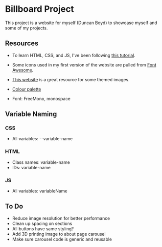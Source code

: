 # Billboard Project

This project is a website for myself (Duncan Boyd) to showcase myself and some of my projects.

## Resources

- To learn HTML, CSS, and JS, I've been following [this tutorial](https://www.youtube.com/watch?v=yZnmEwzHfZw).

- Some icons used in my first version of the website are pulled from [Font Awesome](fontawesome.com).

- [This website](https://undraw.co) is a great resource for some themed images.

- [Colour palette](https://colorhunt.co/palette/f4f9f9ccf2f4a4ebf3aaaaaa)

- Font: FreeMono, monospace

## Variable Naming

### CSS

- All variables: --variable-name

### HTML

- Class names: variable-name
- IDs: variable-name

### JS

- All variables: variableName

## To Do

- Reduce image resolution for better performance
- Clean up spacing on sections
- All buttons have same styling?
- Add 3D printing image to about page carousel
- Make sure carousel code is generic and reusable



